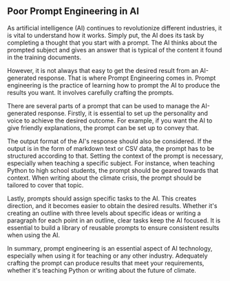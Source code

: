 
## Poor Prompt Engineering in AI

As artificial intelligence (AI) continues to revolutionize different industries, it is vital to understand how it works. Simply put, the AI does its task by completing a thought that you start with a prompt. The AI thinks about the prompted subject and gives an answer that is typical of the content it found in the training documents. 

However, it is not always that easy to get the desired result from an AI-generated response. That is where Prompt Engineering comes in. Prompt engineering is the practice of learning how to prompt the AI to produce the results you want. It involves carefully crafting the prompts. 

There are several parts of a prompt that can be used to manage the AI-generated response. Firstly, it is essential to set up the personality and voice to achieve the desired outcome. For example, if you want the AI to give friendly explanations, the prompt can be set up to convey that. 

The output format of the AI's response should also be considered. If the output is in the form of markdown text or CSV data, the prompt has to be structured according to that. Setting the context of the prompt is necessary, especially when teaching a specific subject. For instance, when teaching Python to high school students, the prompt should be geared towards that context. When writing about the climate crisis, the prompt should be tailored to cover that topic. 

Lastly, prompts should assign specific tasks to the AI. This creates direction, and it becomes easier to obtain the desired results. Whether it's creating an outline with three levels about specific ideas or writing a paragraph for each point in an outline, clear tasks keep the AI focused. It is essential to build a library of reusable prompts to ensure consistent results when using the AI. 

In summary, prompt engineering is an essential aspect of AI technology, especially when using it for teaching or any other industry. Adequately crafting the prompt can produce results that meet your requirements, whether it's teaching Python or writing about the future of climate.